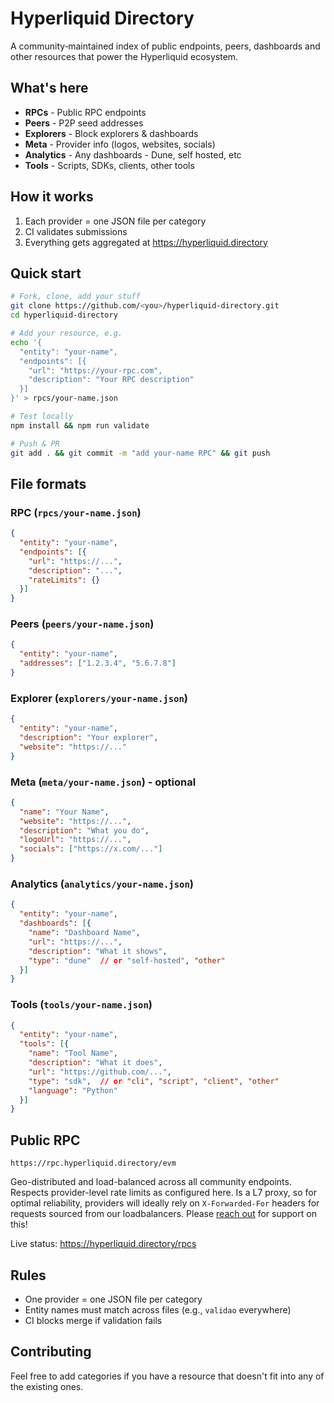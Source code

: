 # Hyperliquid Directory

A community‑maintained index of public endpoints, peers, dashboards and other resources that power the Hyperliquid ecosystem.

## What's here

- **RPCs** - Public RPC endpoints
- **Peers** - P2P seed addresses  
- **Explorers** - Block explorers & dashboards
- **Meta** - Provider info (logos, websites, socials)
- **Analytics** - Any dashboards - Dune, self hosted, etc 
- **Tools** - Scripts, SDKs, clients, other tools

## How it works

1. Each provider = one JSON file per category
2. CI validates submissions
3. Everything gets aggregated at https://hyperliquid.directory

## Quick start

```bash
# Fork, clone, add your stuff
git clone https://github.com/<you>/hyperliquid-directory.git
cd hyperliquid-directory

# Add your resource, e.g.
echo '{
  "entity": "your-name",
  "endpoints": [{
    "url": "https://your-rpc.com",
    "description": "Your RPC description"
  }]
}' > rpcs/your-name.json

# Test locally
npm install && npm run validate

# Push & PR
git add . && git commit -m "add your-name RPC" && git push
```

## File formats

### RPC (`rpcs/your-name.json`)
```json
{
  "entity": "your-name",
  "endpoints": [{
    "url": "https://...",
    "description": "...",
    "rateLimits": {}
  }]
}
```

### Peers (`peers/your-name.json`)
```json
{
  "entity": "your-name", 
  "addresses": ["1.2.3.4", "5.6.7.8"]
}
```

### Explorer (`explorers/your-name.json`)
```json
{
  "entity": "your-name",
  "description": "Your explorer",
  "website": "https://..."
}
```

### Meta (`meta/your-name.json`) - optional
```json
{
  "name": "Your Name",
  "website": "https://...",
  "description": "What you do",
  "logoUrl": "https://...",
  "socials": ["https://x.com/..."]
}
```

### Analytics (`analytics/your-name.json`)
```json
{
  "entity": "your-name",
  "dashboards": [{
    "name": "Dashboard Name",
    "url": "https://...",
    "description": "What it shows",
    "type": "dune"  // or "self-hosted", "other"
  }]
}
```

### Tools (`tools/your-name.json`)
```json
{
  "entity": "your-name",
  "tools": [{
    "name": "Tool Name",
    "description": "What it does",
    "url": "https://github.com/...",
    "type": "sdk",  // or "cli", "script", "client", "other"
    "language": "Python"
  }]
}
```

## Public RPC

`https://rpc.hyperliquid.directory/evm`

Geo-distributed and load-balanced across all community endpoints. Respects provider-level rate limits as configured here. Is a L7 proxy, so for optimal reliability, providers will ideally rely on `X-Forwarded-For` headers for requests sourced from our loadbalancers. Please [reach out](https://t.me/murakamikaze) for support on this!   

Live status: https://hyperliquid.directory/rpcs

## Rules

- One provider = one JSON file per category
- Entity names must match across files (e.g., `validao` everywhere)
- CI blocks merge if validation fails

## Contributing
Feel free to add categories if you have a resource that doesn't fit into any of the existing ones.
